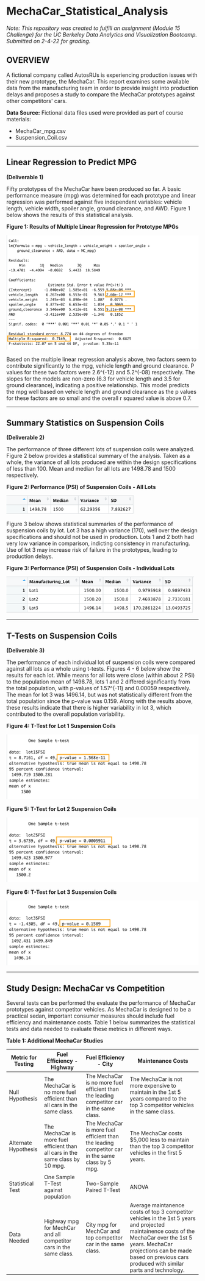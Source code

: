 # MechaCar_Statistical_Analysis

*Note: This repository was created to fulfill an assignment (Module 15 Challenge) for the UC Berkeley Data Analytics and Visualization Bootcamp. Submitted on 2-4-22 for grading.*



## OVERVIEW
A fictional company called AutosRUs is experiencing production issues with their new prototype, the MechaCar. This report examines some available data from the manufacturing team in order to provide insight into production delays and proposes a study to compare the MechaCar prototypes against other competitors' cars. 

**Data Source:**
Fictional data files used were provided as part of course materials:
- MechaCar_mpg.csv
- Suspension_Coil.csv

---
## Linear Regression to Predict MPG
**(Deliverable 1)**


Fifty prototypes of the MechaCar have been produced so far. A basic performance measure (mpg) was determined for each prototype and linear regression was performed against five independent variables: vehicle length, vehicle width, spoiler angle, ground clearance, and AWD. Figure 1 below shows the results of this statistical analysis. 

**Figure 1: Results of Multiple Linear Regression for Prototype MPGs**

![Del_1.png](/Images/Del_1.png)

Based on the multiple linear regression analysis above, two factors seem to contribute significantly to the mpg, vehicle length and ground clearance. P values for these two factors were 2.6^(-12) and 5.2^(-08) respectively. The slopes for the models are non-zero (6.3 for vehicle length and 3.5 for ground clearance), indicating a positive relationship. This model predicts the mpg well based on vehicle length and ground clearance as the p values for these factors are so small and the overall r squared value is above 0.7.


---
## Summary Statistics on Suspension Coils
**(Deliverable 2)**


The performance of three different lots of suspension coils were analyzed. Figure 2 below provides a statistical summary of the analysis. Taken as a whole, the variance of all lots produced are within the design specifications of less than 100. Mean and median for all lots are 1498.78 and 1500 respectively.

**Figure 2: Performance (PSI) of Suspension Coils - All Lots**

![Del_2-1.png](/Images/Del_2-1.png)


Figure 3 below shows statistical summaries of the performance of suspension coils by lot. Lot 3 has a high variance (170), well over the design specifications and should not be used in production. Lots 1 and 2 both had very low variance in comparison, indicting consistency in manufacturing. Use of lot 3 may increase risk of failure in the prototypes, leading to production delays.

**Figure 3: Performance (PSI) of Suspension Coils - Individual Lots**

![Del_2-2.png](/Images/Del_2-2.png)


---
## T-Tests on Suspension Coils
**(Deliverable 3)**

The performance of each individual lot of suspension coils were compared against all lots as a whole using t-tests. Figures 4 - 6 below show the results for each lot. While means for all lots were close (within about 2 PSI) to the population mean of 1498.78, lots 1 and 2 differed significantly from the total population, with p-values of 1.57^(-11) and 0.00059 respectively. The mean for lot 3 was 1496.14, but was not statistically different from the total population since the p-value was 0.159. Along with the results above, these results indicate that there is higher variability in lot 3, which contributed to the overall population variability.


**Figure 4: T-Test for Lot 1 Suspension Coils**

![Del_3_Lot1.png](/Images/Del_3_Lot1.png)

**Figure 5: T-Test for Lot 2 Suspension Coils**

![Del_3_Lot2.png](/Images/Del_3_Lot2.png)

**Figure 6: T-Test for Lot 3 Suspension Coils**

![Del_3_Lot3.png](/Images/Del_3_Lot3.png)


---
## Study Design: MechaCar vs Competition

Several tests can be performed the evaluate the performance of MechaCar prototypes against competitor vehicles. As MechaCar is designed to be a practical sedan, important consumer measures should include fuel efficiency and maintenance costs. Table 1 below summarizes the statistical tests and data needed to evaluate these metrics in different ways.

**Table 1: Additional MechaCar Studies**

|Metric for Testing| Fuel Efficiency - Highway | Fuel Efficiency - City | Maintenance Costs |
|---|---|---|---|
|Null Hypothesis|The MechaCar is no more fuel efficient than all cars in the same class.|The MechaCar is no more fuel efficient than the leading competitor car in the same class.|The MechaCar is not more expensive to maintain in the 1st 5 years compared to the top 3 competitor vehicles in the same class.|
|Alternate Hypothesis|The MechaCar is more fuel efficient than all cars in the same class by 10 mpg.|The MechaCar is more fuel efficient than the leading competitor car in the same class by 5 mpg.| The MechaCar costs $5,000 less to maintain than the top 3 competitor vehicles in the first 5 years.|
|Statistical Test|One Sample T-Test against population|Two-Sample Paired T-Test|ANOVA|
|Data Needed|Highway mpg for MechCar and all competitor cars in the same class.|City mpg for MechCar and top competitor car in the same class.|Average maintanence costs of top 3 competitor vehicles in the 1st 5 years and projected maintainence costs of the MechaCar over the 1st 5 years. MechaCar projections can be made based on previous cars produced with similar parts and technology.|


